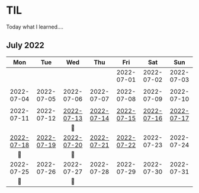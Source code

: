 # TIL
Today what I learned....

## July 2022
|     Mon     |     Tue     |     Wed     |     Thu     |     Fri     |     Sat     |     Sun     |
|:----------:|:----------:|:----------:|:----------:|:----------:|:----------:|:----------:|
|            |            |            |            | 2022-07-01 | 2022-07-02 | 2022-07-03 |
|            |            |            |            |            |            |            |
| 2022-07-04 | 2022-07-05 | 2022-07-06 | 2022-07-07 | 2022-07-08 | 2022-07-09 | 2022-07-10 |
|            |            |            |            |            |            |            |
| 2022-07-11 | 2022-07-12 | [2022-07-13](/TIL-by-Date/TIL_220713.md) | [2022-07-14](/TIL-by-Date/TIL_220714.md) | [2022-07-15](/TIL-by-Date/TIL_220715.md) | [2022-07-16](/TIL-by-Date/TIL_220716.md) | [2022-07-17](/TIL-by-Date/TIL_220717.md) |
|            |            |     📖     |            |            |            |            |
| [2022-07-18](/TIL-by-Date/TIL_220718.md) | [2022-07-19](/TIL-by-Date/TIL_220719.md) | [2022-07-20](/TIL-by-Date/TIL_220720.md) | [2022-07-21](/TIL-by-Date/TIL_220721.md) | [2022-07-22](/TIL-by-Date/TIL_220722.md) | 2022-07-23 | 2022-07-24 |
|     📖     |            |     📖     |            |            |            |            |
| 2022-07-25 | 2022-07-26 | 2022-07-27 | 2022-07-28 | 2022-07-29 | 2022-07-30 | 2022-07-31 | 
|     📖     |            |     📖     |            |            |            |            |


<!--https://olait.tistory.com/22-->